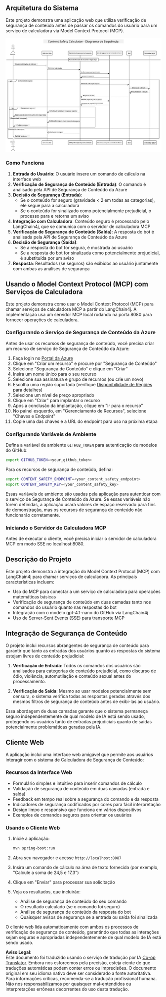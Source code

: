 <!--
CO_OP_TRANSLATOR_METADATA:
{
  "original_hash": "e5ea5e7582f70008ea9bec3b3820f20a",
  "translation_date": "2025-05-17T14:25:43+00:00",
  "source_file": "04-PracticalImplementation/samples/java/containerapp/README.md",
  "language_code": "br"
}
-->
## Arquitetura do Sistema

Este projeto demonstra uma aplicação web que utiliza verificação de segurança de conteúdo antes de passar os comandos do usuário para um serviço de calculadora via Model Context Protocol (MCP).

![Diagrama da Arquitetura do Sistema](../../../../../../translated_images/plant.84b061907411570c4d69e747b3f5569a0783a9b3e7b81a8e0ffee5a0a459f312.br.png)

### Como Funciona

1. **Entrada do Usuário**: O usuário insere um comando de cálculo na interface web
2. **Verificação de Segurança de Conteúdo (Entrada)**: O comando é analisado pela API de Segurança de Conteúdo da Azure
3. **Decisão de Segurança (Entrada)**:
   - Se o conteúdo for seguro (gravidade < 2 em todas as categorias), ele segue para a calculadora
   - Se o conteúdo for sinalizado como potencialmente prejudicial, o processo para e retorna um aviso
4. **Integração com Calculadora**: Conteúdo seguro é processado pelo LangChain4j, que se comunica com o servidor de calculadora MCP
5. **Verificação de Segurança de Conteúdo (Saída)**: A resposta do bot é analisada pela API de Segurança de Conteúdo da Azure
6. **Decisão de Segurança (Saída)**:
   - Se a resposta do bot for segura, é mostrada ao usuário
   - Se a resposta do bot for sinalizada como potencialmente prejudicial, é substituída por um aviso
7. **Resposta**: Resultados (se seguros) são exibidos ao usuário juntamente com ambas as análises de segurança

## Usando o Model Context Protocol (MCP) com Serviços de Calculadora

Este projeto demonstra como usar o Model Context Protocol (MCP) para chamar serviços de calculadora MCP a partir do LangChain4j. A implementação usa um servidor MCP local rodando na porta 8080 para fornecer operações de calculadora.

### Configurando o Serviço de Segurança de Conteúdo da Azure

Antes de usar os recursos de segurança de conteúdo, você precisa criar um recurso de serviço de Segurança de Conteúdo da Azure:

1. Faça login no [Portal da Azure](https://portal.azure.com)
2. Clique em "Criar um recurso" e procure por "Segurança de Conteúdo"
3. Selecione "Segurança de Conteúdo" e clique em "Criar"
4. Insira um nome único para o seu recurso
5. Selecione sua assinatura e grupo de recursos (ou crie um novo)
6. Escolha uma região suportada (verifique [Disponibilidade de Regiões](https://azure.microsoft.com/en-us/global-infrastructure/services/?products=cognitive-services) para detalhes)
7. Selecione um nível de preço apropriado
8. Clique em "Criar" para implantar o recurso
9. Após a conclusão da implantação, clique em "Ir para o recurso"
10. No painel esquerdo, em "Gerenciamento de Recursos", selecione "Chaves e Endpoint"
11. Copie uma das chaves e a URL do endpoint para uso na próxima etapa

### Configurando Variáveis de Ambiente

Defina a variável de ambiente `GITHUB_TOKEN` para autenticação de modelos do GitHub:
```sh
export GITHUB_TOKEN=<your_github_token>
```

Para os recursos de segurança de conteúdo, defina:
```sh
export CONTENT_SAFETY_ENDPOINT=<your_content_safety_endpoint>
export CONTENT_SAFETY_KEY=<your_content_safety_key>
```

Essas variáveis de ambiente são usadas pela aplicação para autenticar com o serviço de Segurança de Conteúdo da Azure. Se essas variáveis não forem definidas, a aplicação usará valores de espaço reservado para fins de demonstração, mas os recursos de segurança de conteúdo não funcionarão corretamente.

### Iniciando o Servidor de Calculadora MCP

Antes de executar o cliente, você precisa iniciar o servidor de calculadora MCP em modo SSE no localhost:8080.

## Descrição do Projeto

Este projeto demonstra a integração do Model Context Protocol (MCP) com LangChain4j para chamar serviços de calculadora. As principais características incluem:

- Uso do MCP para conectar a um serviço de calculadora para operações matemáticas básicas
- Verificação de segurança de conteúdo em duas camadas tanto nos comandos do usuário quanto nas respostas do bot
- Integração com o modelo gpt-4.1-nano do GitHub via LangChain4j
- Uso de Server-Sent Events (SSE) para transporte MCP

## Integração de Segurança de Conteúdo

O projeto inclui recursos abrangentes de segurança de conteúdo para garantir que tanto as entradas dos usuários quanto as respostas do sistema estejam livres de conteúdo prejudicial:

1. **Verificação de Entrada**: Todos os comandos dos usuários são analisados para categorias de conteúdo prejudicial, como discurso de ódio, violência, automutilação e conteúdo sexual antes do processamento.

2. **Verificação de Saída**: Mesmo ao usar modelos potencialmente sem censura, o sistema verifica todas as respostas geradas através dos mesmos filtros de segurança de conteúdo antes de exibi-las ao usuário.

Essa abordagem de duas camadas garante que o sistema permaneça seguro independentemente de qual modelo de IA está sendo usado, protegendo os usuários tanto de entradas prejudiciais quanto de saídas potencialmente problemáticas geradas pela IA.

## Cliente Web

A aplicação inclui uma interface web amigável que permite aos usuários interagir com o sistema de Calculadora de Segurança de Conteúdo:

### Recursos da Interface Web

- Formulário simples e intuitivo para inserir comandos de cálculo
- Validação de segurança de conteúdo em duas camadas (entrada e saída)
- Feedback em tempo real sobre a segurança do comando e da resposta
- Indicadores de segurança codificados por cores para fácil interpretação
- Design limpo e responsivo que funciona em vários dispositivos
- Exemplos de comandos seguros para orientar os usuários

### Usando o Cliente Web

1. Inicie a aplicação:
   ```sh
   mvn spring-boot:run
   ```

2. Abra seu navegador e acesse `http://localhost:8087`

3. Insira um comando de cálculo na área de texto fornecida (por exemplo, "Calcule a soma de 24,5 e 17,3")

4. Clique em "Enviar" para processar sua solicitação

5. Veja os resultados, que incluirão:
   - Análise de segurança de conteúdo do seu comando
   - O resultado calculado (se o comando foi seguro)
   - Análise de segurança de conteúdo da resposta do bot
   - Quaisquer avisos de segurança se a entrada ou saída foi sinalizada

O cliente web lida automaticamente com ambos os processos de verificação de segurança de conteúdo, garantindo que todas as interações sejam seguras e apropriadas independentemente de qual modelo de IA está sendo usado.

**Aviso Legal**:  
Este documento foi traduzido usando o serviço de tradução por IA [Co-op Translator](https://github.com/Azure/co-op-translator). Embora nos esforcemos pela precisão, esteja ciente de que traduções automáticas podem conter erros ou imprecisões. O documento original em seu idioma nativo deve ser considerado a fonte autoritativa. Para informações críticas, recomenda-se a tradução profissional humana. Não nos responsabilizamos por quaisquer mal-entendidos ou interpretações errôneas decorrentes do uso desta tradução.